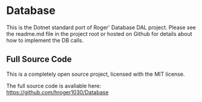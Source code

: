 # Database
This is the Dotnet standard port of Roger' Database DAL project. 
Please see the readme.md file in the project root or hosted on Github for details about how to implement the DB calls.

## Full Source Code

This is a completely open source project, licensed with the MIT license. 

The full source code is avaliable here: https://github.com/hroger1030/Database 